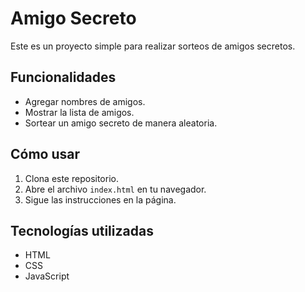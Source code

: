 # Amigo Secreto

Este es un proyecto simple para realizar sorteos de amigos secretos.

## Funcionalidades
- Agregar nombres de amigos.
- Mostrar la lista de amigos.
- Sortear un amigo secreto de manera aleatoria.

## Cómo usar
1. Clona este repositorio.
2. Abre el archivo `index.html` en tu navegador.
3. Sigue las instrucciones en la página.

## Tecnologías utilizadas
- HTML
- CSS
- JavaScript
